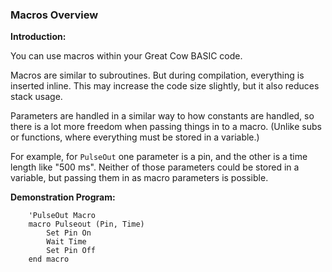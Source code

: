 <div class="section">

<div class="titlepage">

<div>

<div>

### <span id="macros_overview"></span>Macros Overview

</div>

</div>

</div>

<span class="strong">**Introduction:**</span>

You can use macros within your Great Cow BASIC code.

Macros are similar to subroutines. But during compilation, everything is
inserted inline. This may increase the code size slightly, but it also
reduces stack usage.

Parameters are handled in a similar way to how constants are handled, so
there is a lot more freedom when passing things in to a macro. (Unlike
subs or functions, where everything must be stored in a variable.)

For example, for `PulseOut` one parameter is a pin, and the other is a
time length like "500 ms". Neither of those parameters could be stored
in a variable, but passing them in as macro parameters is possible.

<span class="strong">**Demonstration Program:**</span>

``` screen
    'PulseOut Macro
    macro Pulseout (Pin, Time)
        Set Pin On
        Wait Time
        Set Pin Off
    end macro
```

</div>
